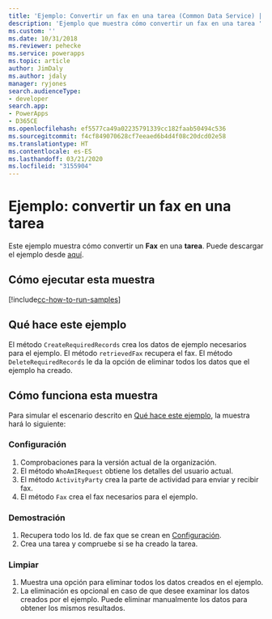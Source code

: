 ```yaml
---
title: 'Ejemplo: Convertir un fax en una tarea (Common Data Service) | Microsoft Docs'
description: 'Ejemplo que muestra cómo convertir un fax en una tarea '
ms.custom: ''
ms.date: 10/31/2018
ms.reviewer: pehecke
ms.service: powerapps
ms.topic: article
author: JimDaly
ms.author: jdaly
manager: ryjones
search.audienceType:
- developer
search.app:
- PowerApps
- D365CE
ms.openlocfilehash: ef5577ca49a02235791339cc182faab50494c536
ms.sourcegitcommit: f4cf849070628cf7eeaed6b4d4f08c20dcd02e58
ms.translationtype: HT
ms.contentlocale: es-ES
ms.lasthandoff: 03/21/2020
ms.locfileid: "3155904"
---
```

# <a name="sample-convert-a-fax-to-a-task"></a>Ejemplo: convertir un fax en una tarea

<!-- https://docs.microsoft.com/dynamics365/customer-engagement/developer/sample-convert-fax-task -->


Este ejemplo muestra cómo convertir un **Fax** en una **tarea**. Puede descargar el ejemplo desde [aquí](https://github.com/Microsoft/PowerApps-Samples/tree/master/cds/orgsvc/C%23/ConvertFaxToTask).

## <a name="how-to-run-this-sample"></a>Cómo ejecutar esta muestra

[!include[cc-how-to-run-samples](../../includes/cc-how-to-run-samples.md)]


## <a name="what-this-sample-does"></a>Qué hace este ejemplo

El método `CreateRequiredRecords` crea los datos de ejemplo necesarios para el ejemplo. El método `retrievedFax` recupera el fax. El método `DeleteRequiredRecords` le da la opción de eliminar todos los datos que el ejemplo ha creado.

## <a name="how-this-sample-works"></a>Cómo funciona esta muestra

Para simular el escenario descrito en [Qué hace este ejemplo](#what-this-sample-does), la muestra hará lo siguiente:

### <a name="setup"></a>Configuración

1. Comprobaciones para la versión actual de la organización.
1. El método `WhoAmIRequest` obtiene los detalles del usuario actual.
1. El método `ActivityParty` crea la parte de actividad para enviar y recibir fax.
1. El método `Fax` crea el fax necesarios para el ejemplo.


### <a name="demonstrate"></a>Demostración

1. Recupera todo los Id. de fax que se crean en [Configuración](#setup).
2. Crea una tarea y compruebe si se ha creado la tarea. 

### <a name="clean-up"></a>Limpiar

1. Muestra una opción para eliminar todos los datos creados en el ejemplo.
2. La eliminación es opcional en caso de que desee examinar los datos creados por el ejemplo. Puede eliminar manualmente los datos para obtener los mismos resultados.
